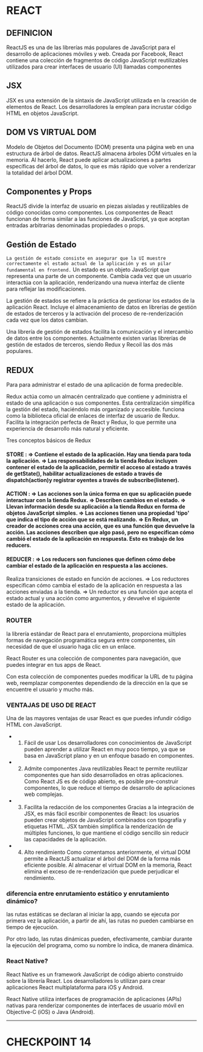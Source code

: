 # REACT



## DEFINICION
ReactJS es una de las librerías más populares de JavaScript para el desarrollo de aplicaciones móviles y web. 
Creada por Facebook, React contiene una colección de fragmentos de código JavaScript reutilizables utilizados para crear interfaces de usuario (UI) llamadas componentes

## JSX
JSX es una extensión de la sintaxis de JavaScript utilizada en la creación de elementos de React. Los desarrolladores la emplean para incrustar código HTML en objetos JavaScript.

## DOM VS VIRTUAL DOM
Modelo de Objetos del Documento (DOM) presenta una página web en una estructura de árbol de datos. 
ReactJS almacena árboles DOM virtuales en la memoria. 
Al hacerlo, React puede aplicar actualizaciones a partes específicas del árbol de datos, lo que es más rápido que volver a renderizar la totalidad del árbol DOM.

## Componentes y Props
ReactJS divide la interfaz de usuario en piezas aisladas y reutilizables de código conocidas como componentes. 
Los componentes de React funcionan de forma similar a las funciones de JavaScript, ya que aceptan entradas arbitrarias denominadas propiedades o props.

## Gestión de Estado
`La gestión de estado consiste en asegurar que la UI muestre correctamente el estado actual de la aplicación y es un pilar fundamental en frontend.`
Un estado es un objeto JavaScript que representa una parte de un componente. 
Cambia cada vez que un usuario interactúa con la aplicación, renderizando una nueva interfaz de cliente para reflejar las modificaciones.

La gestión de estados se refiere a la práctica de gestionar los estados de la aplicación React. 
Incluye el almacenamiento de datos en librerías de gestión de estados de terceros y la activación del proceso de re-renderización cada vez que los datos cambian.

Una librería de gestión de estados facilita la comunicación y el intercambio de datos entre los componentes. 
Actualmente existen varias librerías de gestión de estados de terceros, siendo Redux y Recoil las dos más populares.

## REDUX
Para para administrar el estado de una aplicación de forma predecible.

Redux actúa como un almacén centralizado que contiene y administra el estado de una aplicación o sus componentes. Esta centralización simplifica la gestión del estado, haciéndolo más organizado y accesible. funciona como la biblioteca oficial de enlaces de interfaz de usuario de Redux. Facilita la integración perfecta de React y Redux, lo que permite una experiencia de desarrollo más natural y eficiente.

Tres conceptos básicos de Redux

#### STORE : => Contiene el estado de la aplicación. Hay una tienda para toda la aplicación. => Las responsabilidades de la tienda Redux incluyen contener el estado de la aplicación, permitir el acceso al estado a través de getState(), habilitar actualizaciones de estado a través de dispatch(action)y registrar oyentes a través de subscribe(listener).

#### ACTION : => Las acciones son la única forma en que su aplicación puede interactuar con la tienda Redux. => Describen cambios en el estado. => Llevan información desde su aplicación a la tienda Redux en forma de objetos JavaScript simples. => Las acciones tienen una propiedad 'tipo' que indica el tipo de acción que se está realizando. => En Redux, un creador de acciones crea una acción, que es una función que devuelve la acción. Las acciones describen que algo pasó, pero no especifican cómo cambió el estado de la aplicación en respuesta. Esto es trabajo de los reducers.

#### REDUCER : => Los reducers son funciones que definen cómo debe cambiar el estado de la aplicación en respuesta a las acciones. 
Realiza transiciones de estado en función de acciones. => Los reductores especifican cómo cambia el estado de la aplicación en respuesta a las acciones enviadas a la tienda.
=> Un reductor es una función que acepta el estado actual y una acción como argumentos, y devuelve el siguiente estado de la aplicación.

### ROUTER

la librería estándar de React para el enrutamiento, proporciona múltiples formas de navegación programática segura entre componentes, sin necesidad de que el usuario haga clic en un enlace.

React Router es una colección de componentes para navegación, que puedes integrar en tus apps de React.

Con esta colección de componentes puedes modificar la URL de tu página web, reemplazar componentes dependiendo de la dirección en la que se encuentre el usuario y mucho más.

### VENTAJAS DE USO DE REACT
Una de las mayores ventajas de usar React es que puedes infundir código HTML con JavaScript.

- 1. Fácil de usar
Los desarrolladores con conocimientos de JavaScript pueden aprender a utilizar React en muy poco tiempo, ya que se basa en JavaScript plano y en un enfoque basado en componentes.

- 2. Admite componentes Java reutilizables
React te permite reutilizar componentes que han sido desarrollados en otras aplicaciones. Como React JS es de código abierto, es posible pre-construir componentes, lo que reduce el tiempo de desarrollo de aplicaciones web complejas.

- 3. Facilita la redacción de los componentes
Gracias a la integración de JSX, es más fácil escribir componentes de React: los usuarios pueden crear objetos de JavaScript combinados con tipografía y etiquetas HTML. JSX también simplifica la renderización de múltiples funciones, lo que mantiene el código sencillo sin reducir las capacidades de la aplicación.

- 4. Alto rendimiento
Como comentamos anteriormente, el virtual DOM permite a ReactJS actualizar el árbol del DOM de la forma más eficiente posible. Al almacenar el virtual DOM en la memoria, React elimina el exceso de re-renderización que puede perjudicar el rendimiento.

### diferencia entre enrutamiento estático y enrutamiento dinámico?

las rutas estáticas se declaran al iniciar la app, cuando se ejecuta por primera vez la aplicación, a partir de ahí, las rutas no pueden cambiarse en tiempo de ejecución.

Por otro lado, las rutas dinámicas pueden, efectivamente, cambiar durante la ejecución del programa, como su nombre lo indica, de manera dinámica.

###  React Native?

React Native es un framework JavaScript de código abierto construido sobre la librería React. Los desarrolladores lo utilizan para crear aplicaciones React multiplataforma para iOS y Android.

React Native utiliza interfaces de programación de aplicaciones (APIs) nativas para renderizar componentes de interfaces de usuario móvil en Objective-C (iOS) o Java (Android).

---
# CHECKPOINT 14
